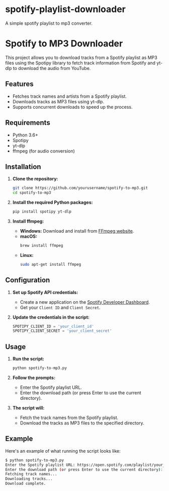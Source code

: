 # spotify-playlist-downloader
A simple spotify playlist to mp3 converter.

# Spotify to MP3 Downloader

This project allows you to download tracks from a Spotify playlist as MP3 files using the Spotipy library to fetch track information from Spotify and yt-dlp to download the audio from YouTube.

## Features

- Fetches track names and artists from a Spotify playlist.
- Downloads tracks as MP3 files using yt-dlp.
- Supports concurrent downloads to speed up the process.

## Requirements

- Python 3.6+
- Spotipy
- yt-dlp
- ffmpeg (for audio conversion)

## Installation

1. **Clone the repository:**
    ```bash
    git clone https://github.com/yourusername/spotify-to-mp3.git
    cd spotify-to-mp3
    ```

2. **Install the required Python packages:**
    ```bash
    pip install spotipy yt-dlp
    ```

3. **Install ffmpeg:**
    - **Windows:**
      Download and install from [FFmpeg website](https://ffmpeg.org/download.html).
    - **macOS:**
      ```bash
      brew install ffmpeg
      ```
    - **Linux:**
      ```bash
      sudo apt-get install ffmpeg
      ```

## Configuration

1. **Set up Spotify API credentials:**
   - Create a new application on the [Spotify Developer Dashboard](https://developer.spotify.com/dashboard/applications).
   - Get your `Client ID` and `Client Secret`.

2. **Update the credentials in the script:**
    ```python
    SPOTIPY_CLIENT_ID = 'your_client_id'
    SPOTIPY_CLIENT_SECRET = 'your_client_secret'
    ```

## Usage

1. **Run the script:**
    ```bash
    python spotify-to-mp3.py
    ```

2. **Follow the prompts:**
   - Enter the Spotify playlist URL.
   - Enter the download path (or press Enter to use the current directory).

3. **The script will:**
   - Fetch the track names from the Spotify playlist.
   - Download the tracks as MP3 files to the specified directory.

## Example

Here's an example of what running the script looks like:

```bash
$ python spotify-to-mp3.py
Enter the Spotify playlist URL: https://open.spotify.com/playlist/your_playlist_id
Enter the download path (or press Enter to use the current directory): ./downloads
Fetching track names...
Downloading tracks...
Download complete.
